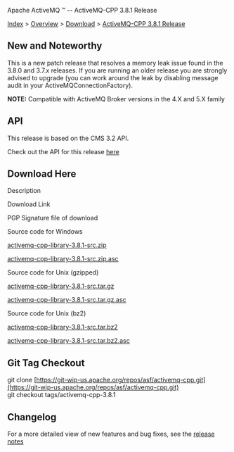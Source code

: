 Apache ActiveMQ ™ -- ActiveMQ-CPP 3.8.1 Release 

[Index](index.html) > [Overview](overview.md) > [Download](OverviewOverview/Overview/download.md) > [ActiveMQ-CPP 3.8.1 Release](Index/Overview/DownloadIndex/Overview/Download/Index/Overview/Download/activemq-cpp-381-release.md)

New and Noteworthy
------------------

This is a new patch release that resolves a memory leak issue found in the 3.8.0 and 3.7.x releases. If you are running an older release you are strongly advised to upgrade (you can work around the leak by disabling message audit in your ActiveMQConnectionFactory).

**NOTE:** Compatible with ActiveMQ Broker versions in the 4.X and 5.X family

API
---

This release is based on the CMS 3.2 API.

Check out the API for this release [here](http://activemq.apache.org/cms/api_docs/activemqcpp-3.6.0/html)

Download Here
-------------

Description

Download Link

PGP Signature file of download

Source code for Windows

[activemq-cpp-library-3.8.1-src.zip](http://www.apache.org/dyn/closer.cgi/activemq/activemq-cpp/source/activemq-cpp-library-3.8.1-src.zip)

[activemq-cpp-library-3.8.1-src.zip.asc](http://www.apache.org/dist/activemq/activemq-cpp/source/activemq-cpp-library-3.8.1-src.zip.asc)

Source code for Unix (gzipped)

[activemq-cpp-library-3.8.1-src.tar.gz](http://www.apache.org/dyn/closer.cgi/activemq/activemq-cpp/source/activemq-cpp-library-3.8.1-src.tar.gz)

[activemq-cpp-library-3.8.1-src.tar.gz.asc](http://www.apache.org/dist/activemq/activemq-cpp/source/activemq-cpp-library-3.8.1-src.tar.gz.asc)

Source code for Unix (bz2)

[activemq-cpp-library-3.8.1-src.tar.bz2](http://www.apache.org/dyn/closer.cgi/activemq/activemq-cpp/source/activemq-cpp-library-3.8.1-src.tar.bz2)

[activemq-cpp-library-3.8.1-src.tar.bz2.asc](http://www.apache.org/dist/activemq/activemq-cpp/source/activemq-cpp-library-3.8.1-src.tar.bz2.asc)

Git Tag Checkout
----------------

git clone [https://git-wip-us.apache.org/repos/asf/activemq-cpp.git](https://git-wip-us.apache.org/repos/asf/activemq-cpp.git)  
git checkout tags/activemq-cpp-3.8.1

Changelog
---------

For a more detailed view of new features and bug fixes, see the [release notes](https://issues.apache.org/jira/secure/ReleaseNote.jspa?projectId=12311207&styleName=Html&version=12324975)

